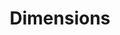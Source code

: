 ---
bigquery: https://console.cloud.google.com/bigquery?p=covid-19-dimensions-ai&page=table&d=data&t=publications
contributors: Digital Science, https://www.digital-science.com/
cost: Free for personal, non-commercial use.
description: Dimensions contains more than 100 million publications, ranging from
  articles published in scholarly journals, books and book chapters, to preprints
  and conference proceedings. All publications are contextualized with linked data
  sets, funding, publications, patents, clinical trials, and policy documents. You
  can also view associated categories, funders, institutions, and researcher profiles.
documentation: https://docs.dimensions.ai/bigquery/index.html
last_edit: 04/13/2022, 10:29:41
location: https://www.dimensions.ai/products/free/
maintained_by: Digital Science, https://www.digital-science.com/
schema_fields:
- name
- altmetrics
- open_access_categories
- pmid
- current_assignee_orgs
- funding_amount
- filing_date
- research_org_state_names
- repository_id
- filing_status
- eisbn
- family_id
- description
- publication_ids
- repository_url
- linkout
- original_abstract
- original_assignee_countries
- original_assignee_orgs
- date_normal
- category_hrcs_hc
- authors
- funding_currency
- funding_cad
- investigators
- foa_number
- volume
- research_orgs
- date_imported_gbq
- language
- granted_date
- patent_ids
- organisation_details
- filing_year
- abstract
- expiration_date
- grant_number
- end_date
- associated_grant_ids
- editors
- associated_publication_doi
- start_date
- supporting_grant_ids
- status
- funder_countries
- wikipedia_url
- citation_string
- funder_orgs
- category_for
- embargo_date
- established
- conference
- categories
- metrics
- citations_count
- assignee_countries
- end_year
- aliases
- priority_date
- research_org_city_names
- isbn
- cited_by_ids
- funder_org_acronyms
- pages
- assignee_orgs
- publisher
- category_sdg
- year
- jurisdiction
- source_id
- registry
- subtitles
- type
- phase
- date_online
- interventions
- funding_jpy
- original_assignee
- created_date
- publication_year
- funding_aud
- legal_status
- resulting_publication_doi
- conditions
- types
- cpc
- funder_org
- date_print
- funding_nzd
- gender
- brief_title
- research_org_country_names
- date_modified
- pmcid
- associated_publication_id
- citations
- research_org_cities
- mesh_headings
- funding_cny
- category_icrp_cso
- category_icrp_ct
- category_bra
- funding_usd
- funding_details
- issue
- inventor_names
- id
- category_hrcs_rac
- priority_year
- funding_eur
- date_inserted
- external_ids
- funder_org_countries
- category_hra
- ipcr
- mesh_terms
- title
- acronym
- acronyms
- email_address
- doi
- concepts
- parent_id
- family_members_ids
- researcher_ids
- family_count
- reference_ids
- current_assignee
- proceedings_title
- acknowledgements
- category_rcdc
- granted_year
- associated_publication_pmid
- funder_org_state_codes
- open_access_categories_v2
- clinical_trial_ids
- publication_date
- research_org_countries
- labels
- start_year
- book_title
- repository_name
- funder_org_cities
- funding_chf
- license
- application_number
- date
- arxiv_id
- legal_events
- active_years
- links
- relationships
- journal_lists
- resulting_publication_ids
- funding_gbp
- research_org_state_codes
- associated_publication_arxiv_id
- current_assignee_countries
- kind
- book_series_title
- expiration_year
- original_title
- journal
- address
- category_uoa
shortname: dimensions
tags:
- scholarly literature
- patents
- funding
- clinical trials
- academic profiles
terms_of_use: 'Use of both the Dimensions COVID-19 dataset and full Dimensions dataset
  are subject to the Dimensions Terms of use: https://www.dimensions.ai/policies-terms-legal '
title: Dimensions
uuid: dcff88bd-fe6b-4fdb-8159-809bf9d7bc1c
---